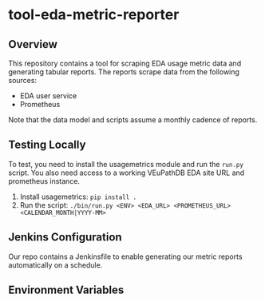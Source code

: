 # tool-eda-metric-reporter

## Overview
This repository contains a tool for scraping EDA usage metric data and generating tabular reports. The reports scrape data from the following sources:
* EDA user service
* Prometheus

Note that the data model and scripts assume a monthly cadence of reports.

## Testing Locally
To test, you need to install the usagemetrics module and run the `run.py` script. You also need access to a working VEuPathDB EDA site URL and prometheus instance.

1. Install usagemetrics: `pip install .`
2. Run the script: `./bin/run.py <ENV> <EDA_URL> <PROMETHEUS_URL> <CALENDAR_MONTH|YYYY-MM>`

## Jenkins Configuration
Our repo contains a Jenkinsfile to enable generating our metric reports automatically on a schedule.

## Environment Variables
